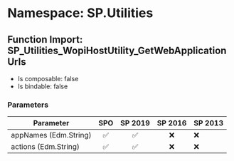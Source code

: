# Namespace: SP.Utilities

## Function Import: SP_Utilities_WopiHostUtility_GetWebApplicationUrls

- Is composable: false
- Is bindable: false

### Parameters

Parameter | SPO | SP 2019 | SP 2016 | SP 2013
----------|:---:|:-------:|:-------:|:-------
appNames (Edm.String) | ✅ | ✅ | ❌ | ❌
actions (Edm.String) | ✅ | ✅ | ❌ | ❌